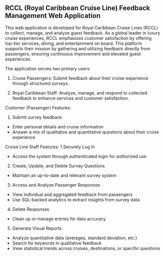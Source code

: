## RCCL (Royal Caribbean Cruise Line) Feedback Management Web Application

This web application is developed for Royal Caribbean Cruise Lines (RCCL) to collect, manage, and analyze guest feedback. 
As a global leader in luxury cruise experiences, RCCL emphasizes customer satisfaction by offering top-tier services, dining, 
and entertainment on board.
This platform supports their mission by gathering and utilizing feedback directly from passengers, ensuring continuous improvement 
and elevated guest experiences.

The application serves two primary users:

1. Cruise Passengers: Submit feedback about their cruise experience through structured surveys.

2. Royal Caribbean Staff: Analyze, manage, and respond to collected feedback to enhance services and customer satisfaction.

Customer (Passenger) Features:
1. Submit survey feedback
- Enter personal details and cruise information
- Answer a mix of qualitative and quantitative questions about their cruise experience

Cruise Line Staff Features:
1.Securely Log In
  - Access the system through authenticated login for authorized use
2. Create, Update, and Delete Survey Questions
  - Maintain an up-to-date and relevant survey system
3. Access and Analyze Passenger Responses
  - View individual and aggregated feedback from passengers
  - Use SQL-backed analytics to extract insights from survey data
4. Delete Responses
  - Clean up or manage entries for data accuracy
5. Generate Visual Reports
  - Analyze quantitative data (averages, standard deviation, etc.)
  - Search for keywords in qualitative feedback
  - View statistical trends across cruises, destinations, or specific questions

